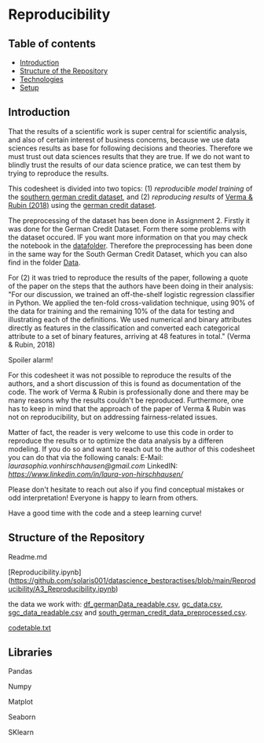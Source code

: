 # Reproducibility


## Table of contents
* [Introduction](#introduction)
* [Structure of the Repository](#structure-of-the-repository)
* [Technologies](#technologies)
* [Setup](#setup)
 

## Introduction 

That the results of a scientific work is super central for scientific analysis, and also of certain interest of business concerns, because we use data sciences results as base for following decisions and theories. Therefore we must trust out data sciences results that they are true. If we do not want to blindly trust the results of our data science pratice, we can test them by trying to reproduce the results. 

This codesheet is divided into two topics: (1) _reproducible model training_ of the [southern german credit dataset](https://archive.ics.uci.edu/ml/datasets/South+German+Credit), and (2) _reproducing results_ of [Verma & Rubin (2018)](https://dl.acm.org/doi/10.1145/3194770.3194776) using the [german credit dataset](https://archive.ics.uci.edu/ml/datasets/statlog+(german+credit+data)). 

The preprocessing of the dataset has been done in Assignment 2. Firstly it was done for the German Credit Dataset. Form there some problems with the dataset occured. IF you want more information on that you may check the notebook in the [datafolder](https://github.com/solaris001/datascience_bestpractises/blob/main/Data/Introductory_Datascience_Practise.ipynb). Therefore the preprocessing has been done in the same way for the South German Credit Dataset, which you can also find in the folder [Data](https://github.com/solaris001/datascience_bestpractises/tree/main/Data).

For (2) it was tried to reproduce the results of the paper, following a quote of the paper on the steps that the authors have been doing in their analysis: "For our discussion, we trained an off-the-shelf logistic regression classifier in Python. We applied the ten-fold cross-validation technique, using 90% of the data for training and the remaining 10% of the data for testing and illustrating each of the definitions. We used numerical and binary attributes directly as features in the classification and converted each categorical attribute to a set of binary features, arriving at 48 features in total." (Verma & Rubin, 2018)


Spoiler alarm! 


For this codesheet it was not possible to reproduce the results of the authors, and a short discussion of this is found as documentation of the code. The work of Verma & Rubin is professionally done and there may be many reasons why the results couldn't be reproduced. Furthermore, one has to keep in mind that the approach of the paper of Verma & Rubin was not on reproducibility, but on addressing fairness-related issues. 


Matter of fact, the reader is very welcome to use this code in order to reproduce the results or to optimize the data analysis by a differen modeling. If you do so and want to reach out to the author of this codesheet you can do that via the following canals: 
E-Mail: _laurasophia.vonhirschhausen@gmail.com_
LinkedIN: _https://www.linkedin.com/in/laura-von-hirschhausen/_


Please don't hesitate to reach out also if you find conceptual mistakes or odd interpretation! Everyone is happy to learn from others. 


Have a good time with the code and a steep learning curve!


## Structure of the Repository

Readme.md

[Reproducibility.ipynb] (https://github.com/solaris001/datascience_bestpractises/blob/main/Reproducibility/A3_Reproducibility.ipynb)

the data we work with: [df_germanData_readable.csv](https://github.com/solaris001/datascience_bestpractises/blob/main/Reproducibility/df_germanData_readable.csv), [gc_data.csv](https://github.com/solaris001/datascience_bestpractises/blob/main/Reproducibility/gc_data.csv), [sgc_data_readable.csv](https://github.com/solaris001/datascience_bestpractises/blob/main/Reproducibility/sgc_data_readable.csv) and [south_german_credit_data_preprocessed.csv](https://github.com/solaris001/datascience_bestpractises/blob/main/Reproducibility/south_german_credit_data_preprocessed.csv).

[codetable.txt](https://github.com/solaris001/datascience_bestpractises/blob/main/Reproducibility/codetable.txt)


## Libraries

Pandas 

Numpy

Matplot

Seaborn

SKlearn